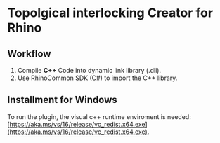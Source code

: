 # Topolgical interlocking Creator for Rhino 

## Workflow
1. Compile **C++** Code into dynamic link library (.dll).
2. Use RhinoCommon SDK (C#) to import the C++ library.

## Installment for Windows
To run the plugin, the visual c++ runtime enviroment is needed: [https://aka.ms/vs/16/release/vc_redist.x64.exe](https://aka.ms/vs/16/release/vc_redist.x64.exe).